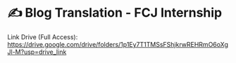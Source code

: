 # ✍️ Blog Translation - FCJ Internship

Link Drive (Full Access): https://drive.google.com/drive/folders/1p1Ey7T1TMSsFShjkrwREHRmO6oXgJl-M?usp=drive_link
